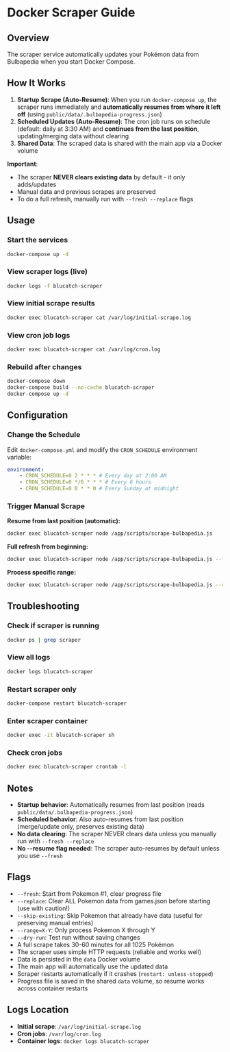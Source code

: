 # Docker Scraper Guide

## Overview

The scraper service automatically updates your Pokémon data from Bulbapedia when you start Docker Compose.

## How It Works

1. **Startup Scrape (Auto-Resume)**: When you run `docker-compose up`, the scraper runs immediately and **automatically resumes from where it left off** (using `public/data/.bulbapedia-progress.json`)
2. **Scheduled Updates (Auto-Resume)**: The cron job runs on schedule (default: daily at 3:30 AM) and **continues from the last position**, updating/merging data without clearing
3. **Shared Data**: The scraped data is shared with the main app via a Docker volume

**Important**: 
- The scraper **NEVER clears existing data** by default - it only adds/updates
- Manual data and previous scrapes are preserved
- To do a full refresh, manually run with `--fresh --replace` flags

## Usage

### Start the services

```bash
docker-compose up -d
```

### View scraper logs (live)

```bash
docker logs -f blucatch-scraper
```

### View initial scrape results

```bash
docker exec blucatch-scraper cat /var/log/initial-scrape.log
```

### View cron job logs

```bash
docker exec blucatch-scraper cat /var/log/cron.log
```

### Rebuild after changes

```bash
docker-compose down
docker-compose build --no-cache blucatch-scraper
docker-compose up -d
```

## Configuration

### Change the Schedule

Edit `docker-compose.yml` and modify the `CRON_SCHEDULE` environment variable:

```yaml
environment:
    - CRON_SCHEDULE=0 2 * * * # Every day at 2:00 AM
    - CRON_SCHEDULE=0 */6 * * * # Every 6 hours
    - CRON_SCHEDULE=0 0 * * 0 # Every Sunday at midnight
```

### Trigger Manual Scrape

**Resume from last position (automatic):**
```bash
docker exec blucatch-scraper node /app/scripts/scrape-bulbapedia.js
```

**Full refresh from beginning:**
```bash
docker exec blucatch-scraper node /app/scripts/scrape-bulbapedia.js --fresh --replace
```

**Process specific range:**
```bash
docker exec blucatch-scraper node /app/scripts/scrape-bulbapedia.js --range=1-151
```

## Troubleshooting

### Check if scraper is running

```bash
docker ps | grep scraper
```

### View all logs

```bash
docker logs blucatch-scraper
```

### Restart scraper only

```bash
docker-compose restart blucatch-scraper
```

### Enter scraper container

```bash
docker exec -it blucatch-scraper sh
```

### Check cron jobs

```bash
docker exec blucatch-scraper crontab -l
```

## Notes

-   **Startup behavior**: Automatically resumes from last position (reads `public/data/.bulbapedia-progress.json`)
-   **Scheduled behavior**: Also auto-resumes from last position (merge/update only, preserves existing data)
-   **No data clearing**: The scraper NEVER clears data unless you manually run with `--fresh --replace`
-   **No --resume flag needed**: The scraper auto-resumes by default unless you use `--fresh`

## Flags

- `--fresh`: Start from Pokemon #1, clear progress file
- `--replace`: Clear ALL Pokemon data from games.json before starting (use with caution!)
- `--skip-existing`: Skip Pokemon that already have data (useful for preserving manual entries)
- `--range=X-Y`: Only process Pokemon X through Y
- `--dry-run`: Test run without saving changes
-   A full scrape takes 30-60 minutes for all 1025 Pokémon
-   The scraper uses simple HTTP requests (reliable and works well)
-   Data is persisted in the `data` Docker volume
-   The main app will automatically use the updated data
-   Scraper restarts automatically if it crashes (`restart: unless-stopped`)
-   Progress file is saved in the shared `data` volume, so resume works across container restarts

## Logs Location

-   **Initial scrape**: `/var/log/initial-scrape.log`
-   **Cron jobs**: `/var/log/cron.log`
-   **Container logs**: `docker logs blucatch-scraper`
